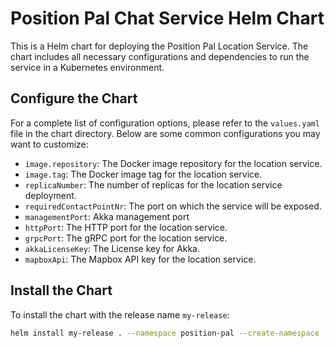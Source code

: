 # Position Pal Chat Service Helm Chart

This is a Helm chart for deploying the Position Pal Location Service. The chart includes all necessary configurations and dependencies to run the service in a Kubernetes environment.

## Configure the Chart

For a complete list of configuration options, please refer to the `values.yaml` file in the chart directory. Below are some common configurations you may want to customize:

- `image.repository`: The Docker image repository for the location service.
- `image.tag`: The Docker image tag for the location service.
- `replicaNumber`: The number of replicas for the location service deployment.
- `requiredContactPointNr`: The port on which the service will be exposed.
- `managementPort`: Akka management port
- `httpPort`: The HTTP port for the location service.
- `grpcPort`: The gRPC port for the location service.
- `akkaLicenseKey`: The License key for Akka.
- `mapboxApi`: The Mapbox API key for the location service.
  

## Install the Chart
To install the chart with the release name `my-release`:

```bash
helm install my-release . --namespace position-pal --create-namespace
```
